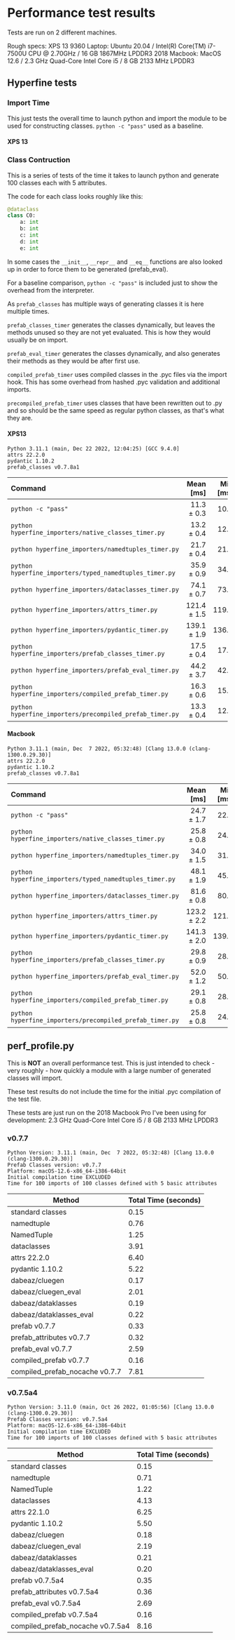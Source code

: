# Performance test results #

Tests are run on 2 different machines.

Rough specs:
XPS 13 9360 Laptop: Ubuntu 20.04 / Intel(R) Core(TM) i7-7500U CPU @ 2.70GHz / 16 GB 1867MHz LPDDR3
2018 Macbook: MacOS 12.6 / 2.3 GHz Quad-Core Intel Core i5 / 8 GB 2133 MHz LPDDR3

## Hyperfine tests ##

### Import Time ###

This just tests the overall time to launch python and import the module to be used 
for constructing classes. `python -c "pass"` used as a baseline.

#### XPS 13 ####



### Class Contruction ###

This is a series of tests of the time it takes to launch python and generate 100
classes each with 5 attributes.

The code for each class looks roughly like this:

```python
@dataclass
class C0:
    a: int
    b: int
    c: int
    d: int
    e: int
```

In some cases the `__init__`, `__repr__` and `__eq__` functions are also looked up
in order to force them to be generated (prefab_eval).

For a baseline comparison, `python -c "pass"` is included just to show the overhead
from the interpreter.

As `prefab_classes` has multiple ways of generating classes it is here multiple times.

`prefab_classes_timer` generates the classes dynamically, but leaves the methods 
unused so they are not yet evaluated. This is how they would usually be on import.

`prefab_eval_timer` generates the classes dynamically, and also generates their 
methods as they would be after first use.

`compiled_prefab_timer` uses compiled classes in the .pyc files via the import
hook. This has some overhead from hashed .pyc validation and additional imports.

`precompiled_prefab_timer` uses classes that have been rewritten out to .py and so
should be the same speed as regular python classes, as that's what they are.

#### XPS13 ####

```
Python 3.11.1 (main, Dec 22 2022, 12:04:25) [GCC 9.4.0]
attrs 22.2.0
pydantic 1.10.2
prefab_classes v0.7.8a1
```

| Command | Mean [ms] | Min [ms] | Max [ms] | Relative |
|:---|---:|---:|---:|---:|
| `python -c "pass"` | 11.3 ± 0.3 | 10.9 | 12.0 | 1.00 |
| `python hyperfine_importers/native_classes_timer.py` | 13.2 ± 0.4 | 12.7 | 14.8 | 1.17 ± 0.04 |
| `python hyperfine_importers/namedtuples_timer.py` | 21.7 ± 0.4 | 21.0 | 23.9 | 1.92 ± 0.06 |
| `python hyperfine_importers/typed_namedtuples_timer.py` | 35.9 ± 0.9 | 34.9 | 43.7 | 3.18 ± 0.11 |
| `python hyperfine_importers/dataclasses_timer.py` | 74.1 ± 0.7 | 73.0 | 78.8 | 6.56 ± 0.16 |
| `python hyperfine_importers/attrs_timer.py` | 121.4 ± 1.5 | 119.6 | 128.9 | 10.75 ± 0.28 |
| `python hyperfine_importers/pydantic_timer.py` | 139.1 ± 1.9 | 136.3 | 151.0 | 12.32 ± 0.32 |
| `python hyperfine_importers/prefab_classes_timer.py` | 17.5 ± 0.4 | 17.0 | 19.5 | 1.55 ± 0.05 |
| `python hyperfine_importers/prefab_eval_timer.py` | 44.2 ± 3.7 | 42.4 | 74.1 | 3.91 ± 0.34 |
| `python hyperfine_importers/compiled_prefab_timer.py` | 16.3 ± 0.6 | 15.7 | 20.3 | 1.45 ± 0.06 |
| `python hyperfine_importers/precompiled_prefab_timer.py` | 13.3 ± 0.4 | 12.9 | 14.7 | 1.18 ± 0.04 |


#### Macbook ####

```
Python 3.11.1 (main, Dec  7 2022, 05:32:48) [Clang 13.0.0 (clang-1300.0.29.30)]
attrs 22.2.0
pydantic 1.10.2
prefab_classes v0.7.8a1
```

| Command | Mean [ms] | Min [ms] | Max [ms] | Relative |
|:---|---:|---:|---:|---:|
| `python -c "pass"` | 24.7 ± 1.7 | 22.9 | 32.2 | 1.00 |
| `python hyperfine_importers/native_classes_timer.py` | 25.8 ± 0.8 | 24.7 | 28.0 | 1.04 ± 0.08 |
| `python hyperfine_importers/namedtuples_timer.py` | 34.0 ± 1.5 | 31.9 | 37.5 | 1.37 ± 0.11 |
| `python hyperfine_importers/typed_namedtuples_timer.py` | 48.1 ± 1.9 | 45.4 | 55.9 | 1.95 ± 0.15 |
| `python hyperfine_importers/dataclasses_timer.py` | 81.6 ± 0.8 | 80.6 | 86.4 | 3.30 ± 0.23 |
| `python hyperfine_importers/attrs_timer.py` | 123.2 ± 2.2 | 121.1 | 134.2 | 4.98 ± 0.35 |
| `python hyperfine_importers/pydantic_timer.py` | 141.3 ± 2.0 | 139.1 | 153.5 | 5.71 ± 0.40 |
| `python hyperfine_importers/prefab_classes_timer.py` | 29.8 ± 0.9 | 28.6 | 32.3 | 1.20 ± 0.09 |
| `python hyperfine_importers/prefab_eval_timer.py` | 52.0 ± 1.2 | 50.2 | 58.1 | 2.10 ± 0.15 |
| `python hyperfine_importers/compiled_prefab_timer.py` | 29.1 ± 0.8 | 28.0 | 30.9 | 1.18 ± 0.09 |
| `python hyperfine_importers/precompiled_prefab_timer.py` | 25.8 ± 0.8 | 24.8 | 27.7 | 1.04 ± 0.08 |


## perf_profile.py ##

This is **NOT** an overall performance test. This is just intended to check - 
very roughly - how quickly a module with a large number of generated classes 
will import.

These test results do not include the time for the initial .pyc compilation of the
test file.

These tests are just run on the 2018 Macbook Pro I've been using for development:
2.3 GHz Quad-Core Intel Core i5 / 8 GB 2133 MHz LPDDR3

### v0.7.7 ###

```
Python Version: 3.11.1 (main, Dec  7 2022, 05:32:48) [Clang 13.0.0 (clang-1300.0.29.30)]
Prefab Classes version: v0.7.7
Platform: macOS-12.6-x86_64-i386-64bit
Initial compilation time EXCLUDED
Time for 100 imports of 100 classes defined with 5 basic attributes
```

| Method | Total Time (seconds) |
| --- | --- |
| standard classes | 0.15 |
| namedtuple | 0.76 |
| NamedTuple | 1.25 |
| dataclasses | 3.91 |
| attrs 22.2.0 | 6.40 |
| pydantic 1.10.2 | 5.22 |
| dabeaz/cluegen | 0.17 |
| dabeaz/cluegen_eval | 2.01 |
| dabeaz/dataklasses | 0.19 |
| dabeaz/dataklasses_eval | 0.22 |
| prefab v0.7.7 | 0.33 |
| prefab_attributes v0.7.7 | 0.32 |
| prefab_eval v0.7.7 | 2.59 |
| compiled_prefab v0.7.7 | 0.16 |
| compiled_prefab_nocache v0.7.7 | 7.81 |


### v0.7.5a4 ###

```
Python Version: 3.11.0 (main, Oct 26 2022, 01:05:56) [Clang 13.0.0 (clang-1300.0.29.30)]
Prefab Classes version: v0.7.5a4
Platform: macOS-12.6-x86_64-i386-64bit
Initial compilation time EXCLUDED
Time for 100 imports of 100 classes defined with 5 basic attributes
```

| Method | Total Time (seconds) |
| --- | --- |
| standard classes | 0.15 |
| namedtuple | 0.71 |
| NamedTuple | 1.22 |
| dataclasses | 4.13 |
| attrs 22.1.0 | 6.25 |
| pydantic 1.10.2 | 5.50 |
| dabeaz/cluegen | 0.18 |
| dabeaz/cluegen_eval | 2.19 |
| dabeaz/dataklasses | 0.21 |
| dabeaz/dataklasses_eval | 0.20 |
| prefab v0.7.5a4 | 0.35 |
| prefab_attributes v0.7.5a4 | 0.36 |
| prefab_eval v0.7.5a4 | 2.69 |
| compiled_prefab v0.7.5a4 | 0.16 |
| compiled_prefab_nocache v0.7.5a4 | 8.16 |

